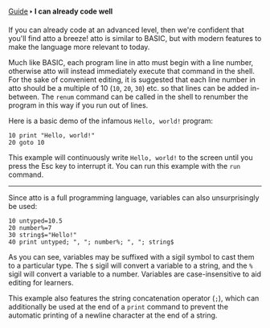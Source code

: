 [Guide](/index.md) 🢒 **I can already code well**

If you can already code at an advanced level, then we're confident that you'll find atto a breeze! atto is similar to BASIC, but with modern features to make the language more relevant to today.

Much like BASIC, each program line in atto must begin with a line number, otherwise atto will instead immediately execute that command in the shell. For the sake of convenient editing, it is suggested that each line number in atto should be a multiple of 10 (`10`, `20`, `30`) etc. so that lines can be added in-between. The `renum` command can be called in the shell to renumber the program in this way if you run out of lines.

Here is a basic demo of the infamous `Hello, world!` program:

```
10 print "Hello, world!"
20 goto 10
```

This example will continuously write `Hello, world!` to the screen until you press the Esc key to interrupt it. You can run this example with the `run` command.

---

Since atto is a full programming language, variables can also unsurprisingly be used:

```
10 untyped=10.5
20 number%=7
30 string$="Hello!"
40 print untyped; ", "; number%; ", "; string$
```

As you can see, variables may be suffixed with a sigil symbol to cast them to a particular type. The `$` sigil will convert a variable to a string, and the `%` sigil will convert a variable to a number. Variables are case-insensitive to aid editing for learners.

This example also features the string concatenation operator (`;`), which can additionally be used at the end of a `print` command to prevent the automatic printing of a newline character at the end of a string.